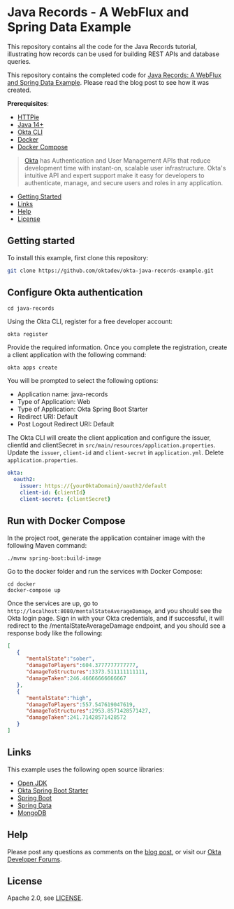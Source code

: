 # Java Records - A WebFlux and Spring Data Example

This repository contains all the code for the Java Records tutorial, illustrating how records can be used for building REST APIs and database queries.

This repository contains the completed code for [Java Records: A WebFlux and Spring Data Example](http://developer.okta.com/blog/2021/11/05/java-records). Please read the blog post to see how it was created.

**Prerequisites**:

- [HTTPie](https://httpie.io/)
- [Java 14+](https://openjdk.java.net/install/index.html)
- [Okta CLI](https://cli.okta.com)
- [Docker](https://docs.docker.com/engine/install/)
- [Docker Compose](https://docs.docker.com/compose/install/)

> [Okta](https://developer.okta.com/) has Authentication and User Management APIs that reduce development time with instant-on, scalable user infrastructure. Okta's intuitive API and expert support make it easy for developers to authenticate, manage, and secure users and roles in any application.

* [Getting Started](#getting-started)
* [Links](#links)
* [Help](#help)
* [License](#license)

## Getting started

To install this example, first clone this repository:

```bash
git clone https://github.com/oktadev/okta-java-records-example.git
```

## Configure Okta authentication

```shell
cd java-records
```

Using the Okta CLI, register for a free developer account:

```shell
okta register
```

Provide the required information. Once you complete the registration, create a client application with the following command:

```shell
okta apps create
```

You will be prompted to select the following options:

- Application name: java-records
- Type of Application: Web
- Type of Application: Okta Spring Boot Starter
- Redirect URI: Default
- Post Logout Redirect URI: Default

The Okta CLI will create the client application and configure the issuer, clientId and clientSecret in `src/main/resources/application.properties`. Update the `issuer`, `client-id` and `client-secret` in `application.yml`. Delete `application.properties`.

```yml
okta:
  oauth2:
    issuer: https://{yourOktaDomain}/oauth2/default
    client-id: {clientId}
    client-secret: {clientSecret}
```

## Run with Docker Compose

In the project root, generate the application container image with the following Maven command:

```shell
./mvnw spring-boot:build-image
```

Go to the docker folder and run the services with Docker Compose:

```shell
cd docker
docker-compose up
```

Once the services are up, go to `http://localhost:8080/mentalStateAverageDamage`, and you should see the Okta login page. Sign in with your Okta credentials, and if successful, it will redirect to the /mentalStateAverageDamage endpoint, and you should see a response body like the following:


```json
[
   {
      "mentalState":"sober",
      "damageToPlayers":604.3777777777777,
      "damageToStructures":3373.511111111111,
      "damageTaken":246.46666666666667
   },
   {
      "mentalState":"high",
      "damageToPlayers":557.547619047619,
      "damageToStructures":2953.8571428571427,
      "damageTaken":241.71428571428572
   }
]
```

## Links

This example uses the following open source libraries:

* [Open JDK](https://openjdk.java.net/)
* [Okta Spring Boot Starter](https://github.com/okta/okta-spring-boot)
* [Spring Boot](https://spring.io/projects/spring-boot)
* [Spring Data](https://spring.io/projects/spring-data)
* [MongoDB](https://www.mongodb.com/)

## Help

Please post any questions as comments on the [blog post](http://developer.okta.com/blog/2021/11/05/java-records), or visit our [Okta Developer Forums](https://devforum.okta.com/).

## License

Apache 2.0, see [LICENSE](LICENSE).
